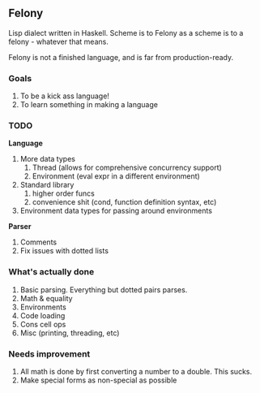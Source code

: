 ## Felony

Lisp dialect written in Haskell. Scheme is to Felony as a scheme is to a felony - whatever that means.

Felony is not a finished language, and is far from production-ready.

### Goals

1. To be a kick ass language!
2. To learn something in making a language

### TODO

**Language**

1. More data types
	1. Thread (allows for comprehensive concurrency support)
	2. Environment (eval expr in a different environment)
2. Standard library
	1. higher order funcs
	2. convenience shit (cond, function definition syntax, etc)
3. Environment data types for passing around environments

**Parser**

1. Comments
2. Fix issues with dotted lists

### What's actually done

1. Basic parsing. Everything but dotted pairs parses.
2. Math & equality
3. Environments
4. Code loading
5. Cons cell ops
6. Misc (printing, threading, etc)

### Needs improvement

1. All math is done by first converting a number to a double. This sucks.
2. Make special forms as non-special as possible